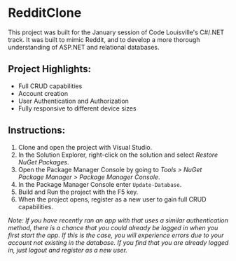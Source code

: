 # RedditClone

This project was built for the January session of Code Louisville's C#/.NET track. It was built to mimic Reddit, and to develop
a more thorough understanding of ASP.NET and relational databases.

## Project Highlights:

* Full CRUD capabilities
* Account creation
* User Authentication and Authorization
* Fully responsive to different device sizes

## Instructions:

1. Clone and open the project with Visual Studio.
2. In the Solution Explorer, right-click on the solution and select *Restore NuGet Packages*.
3. Open the Package Manager Console by going to *Tools > NuGet Package Manager > Package Manager Console*.
4. In the Package Manager Console enter `Update-Database`.
5. Build and Run the project with the F5 key.
6. When the project opens, register as a new user to gain full CRUD capabilities.

*Note: If you have recently ran an app with that uses a similar authentication method, there is a chance that you could already be logged
in when you first start the app. If this is the case, you will experience errors due to your account not existing in the database. If you
find that you are already logged in, just logout and register as a new user.*

